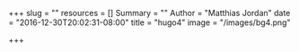 +++
slug = ""
resources = []
Summary = ""
Author = "Matthias Jordan"
date = "2016-12-30T20:02:31-08:00"
title = "hugo4"
image = "/images/bg4.png"

+++
